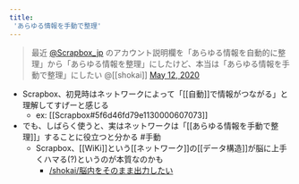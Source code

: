 ```yaml
---
title:
 'あらゆる情報を手動で整理'
---
```


>  最近 [@Scrapbox_jp](https://twitter.com/Scrapbox_jp?ref_src=twsrc%5Etfw)  のアカウント説明欄を「あらゆる情報を自動的に整理」から「あらゆる情報を整理」にしたけど、本当は「あらゆる情報を手動で整理」にしたい
>  	@[[shokai]] [May 12, 2020](https://twitter.com/shokai/status/1260126925399314434?ref_src=twsrc%5Etfw)

- Scrapbox、初見時はネットワークによって「[[自動]]で情報がつながる」と理解してすげーと感じる
    - ex: [[Scrapbox#5f6d46fd79e1130000607073]]
- でも、しばらく使うと、実はネットワークは「[[あらゆる情報を手動で整理]]」することに役立つと分かる #手動
    - Scrapbox、[[WiKi]]という[[ネットワーク]]の[[データ構造]]が脳に上手くハマる(?)というのが本質なのかも
        - [/shokai/脳内をそのまま出力したい](https://scrapbox.io/shokai/脳内をそのまま出力したい)

